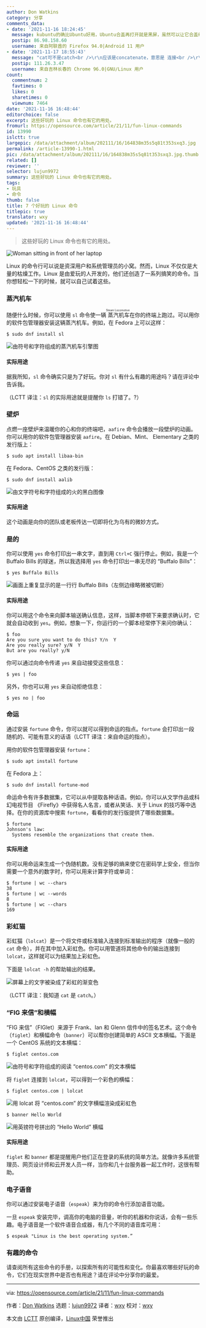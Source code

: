 ```yaml
---
author: Don Watkins
category: 分享
comments_data:
- date: '2021-11-16 18:24:45'
  message: kubuntu的确比Ubuntu好用，Ubuntu合盖再打开就是黑屏，虽然可以让它合盖继续运行，但kubuntu，就没有这个问题
  postip: 86.98.158.60
  username: 来自阿联酋的 Firefox 94.0|Android 11 用户
- date: '2021-11-17 18:55:43'
  message: "cat可不是catch<br />\r\n应该是concatenate，意思是 连接<br />\r\n你man cat一下就能看到解释"
  postip: 111.26.3.47
  username: 来自吉林长春的 Chrome 96.0|GNU/Linux 用户
count:
  commentnum: 2
  favtimes: 0
  likes: 0
  sharetimes: 0
  viewnum: 7464
date: '2021-11-16 16:48:44'
editorchoice: false
excerpt: 这些好玩的 Linux 命令也有它的用处。
fromurl: https://opensource.com/article/21/11/fun-linux-commands
id: 13990
islctt: true
largepic: /data/attachment/album/202111/16/164838m35s5q81t353sxq3.jpg
permalink: /article-13990-1.html
pic: /data/attachment/album/202111/16/164838m35s5q81t353sxq3.jpg.thumb.jpg
related: []
reviewer: ''
selector: lujun9972
summary: 这些好玩的 Linux 命令也有它的用处。
tags:
- 玩具
- 命令
thumb: false
title: 7 个好玩的 Linux 命令
titlepic: true
translator: wxy
updated: '2021-11-16 16:48:44'
---
```



> 
> 这些好玩的 Linux 命令也有它的用处。
> 
> 
> 


![](/data/attachment/album/202111/16/164838m35s5q81t353sxq3.jpg "Woman sitting in front of her laptop")


Linux 的命令行可以说是资深用户和系统管理员的小窝。然而，Linux 不仅仅是大量的枯燥工作。Linux 是由爱玩的人开发的，他们还创造了一系列搞笑的命令。当你想轻松一下的时候，就可以自己试着这些。


### 蒸汽机车


随便什么时候，你可以使用 `sl` 命令使一辆<ruby> 蒸汽机车 <rt>  Steam Locomotive </rt></ruby>在你的终端上跑过。可以用你的软件包管理器安装这辆蒸汽机车。例如，在 Fedora 上可以这样：



```
$ sudo dnf install sl

```

![由符号和字符组成的蒸汽机车引擎图](/data/attachment/album/202111/16/164846dtk5uxc1u4l1xkmt.png "Steam locomotive")


#### 实际用途


据我所知，`sl` 命令确实只是为了好玩。你对 `sl` 有什么有趣的用途吗？请在评论中告诉我。


（LCTT 译注：`sl` 的实际用途就是提醒你 `ls` 打错了。?）


### 壁炉


点燃一座壁炉来温暖你的心和你的终端吧，`aafire` 命令会播放一段壁炉的动画。你可以用你的软件包管理器安装 `aafire`。在 Debian、Mint、 Elementary 之类的发行版上：



```
$ sudo apt install libaa-bin

```

在 Fedora、CentOS 之类的发行版：



```
$ sudo dnf install aalib

```

![由文字符号和字符组成的火的黑白图像](/data/attachment/album/202111/16/164846hwa9qabggbtbtwgj.png "fireside")


#### 实际用途


这个动画是向你的团队或老板传达一切即将化为乌有的微妙方式。


### 是的


你可以使用 `yes` 命令打印出一串文字，直到用 `Ctrl+C` 强行停止。例如，我是一个 Buffalo Bills 的球迷，所以我选择用 `yes` 命令打印出一串无尽的 “Buffalo Bills”：



```
$ yes Buffalo Bills

```

![画面上重复显示的是一行行 Buffalo Bills（左侧边缘略微被切断）](/data/attachment/album/202111/16/164847beg25y5da7dag4im.png "Yes command")


#### 实际用途


你可以用这个命令来向脚本输送确认信息，这样，当脚本停顿下来要求确认时，它就会自动收到 `yes`。例如，想象一下，你运行的一个脚本经常停下来问你确认：



```
$ foo
Are you sure you want to do this? Y/n  Y
Are you really sure? y/N  Y
But are you really? y/N

```

你可以通过向命令传递 `yes` 来自动接受这些信息：



```
$ yes | foo

```

另外，你也可以用 `yes` 来自动拒绝信息：



```
$ yes no | foo

```

### 命运


通过安装 `fortune` 命令，你可以就可以得到命运的指点。`fortune` 会打印出一段随机的、可能有意义的话语（LCTT 译注：来自命运的指点）。


用你的软件包管理器安装 `fortune`：



```
$ sudo apt install fortune

```

在 Fedora 上：



```
$ sudo dnf install fortune-mod

```

命运命令有许多数据集，它可以从中提取各种话语。例如，你可以从文学作品或科幻电视节目 《Firefly》中获得名人名言，或者从笑话、关于 Linux 的技巧等中选择。在你的资源库中搜索 `fortune`，看看你的发行版提供了哪些数据集。



```
$ fortune
Johnson's law:
  Systems resemble the organizations that create them.

```

#### 实际用途


你可以用命运来生成一个伪随机数。没有足够的熵来使它在密码学上安全，但当你需要一个意外的数字时，你可以用来计算字符或单词：



```
$ fortune | wc --chars
38
$ fortune | wc --words
8
$ fortune | wc --chars
169

```

### 彩虹猫


彩虹猫（`lolcat`）是一个将文件或标准输入连接到标准输出的程序（就像一般的 `cat` 命令），并在其中加入彩虹色。你可以用管道将其他命令的输出连接到 `lolcat`，这样就可以为结果加上彩虹色。


下面是 `lolcat -h` 的帮助输出的结果。


![屏幕上的文字被染成了彩虹的渐变色](/data/attachment/album/202111/16/164847mnzrh0rnhz0llenq.png "lolcat")


（LCTT 译注：我知道 `cat` 是 `catch`。）


### “FIG 来信”和横幅


“FIG 来信”（FIGlet）来源于 Frank、Ian 和 Glenn 信件中的签名艺术。这个命令（`figlet`）和横幅命令（`banner`）可以帮你创建简单的 ASCII 文本横幅。下面是一个 CentOS 系统的文本横幅：



```
$ figlet centos.com

```

![由符号和字符组成的阅读 “centos.com” 的文本横幅](/data/attachment/album/202111/16/164847yu3vwh3242pv5m18.png "figlet text banner")


将 `figlet` 连接到 `lolcat`，可以得到一个彩色的横幅：



```
$ figlet centos.com | lolcat

```

![用 lolcat 将 “centos.com” 的文字横幅渲染成彩虹色](/data/attachment/album/202111/16/164848ykcl3zl2kjs9cx34.png "Figlet with lolcat effects")



```
$ banner Hello World

```

![用英镑符号拼出的 “Hello World” 横幅](/data/attachment/album/202111/16/164848c0y2sqif4sqza3ia.png "Hello World banner")


#### 实际用途


`figlet` 和 `banner` 都是提醒用户他们正在登录的系统的简单方法。就像许多系统管理员、网页设计师和云开发人员一样，当你和几十台服务器一起工作时，这很有帮助。


### 电子语音


你可以通过安装电子语音（`espeak`）来为你的命令行添加语音功能。


一旦 `espeak` 安装完毕，调高你的电脑的音量，听你的机器和你说话，会有一些乐趣。电子语音是一个软件语音合成器，有几个不同的语音库可用：



```
$ espeak "Linux is the best operating system.”

```

### 有趣的命令


请查阅所有这些命令的手册，以探索所有的可能性和变化。你最喜欢哪些好玩的命令，它们在现实世界中是否也有用途？请在评论中分享你的最爱。




---


via: <https://opensource.com/article/21/11/fun-linux-commands>


作者：[Don Watkins](https://opensource.com/users/don-watkins) 选题：[lujun9972](https://github.com/lujun9972) 译者：[wxy](https://github.com/wxy) 校对：[wxy](https://github.com/wxy)


本文由 [LCTT](https://github.com/LCTT/TranslateProject) 原创编译，[Linux中国](https://linux.cn/) 荣誉推出